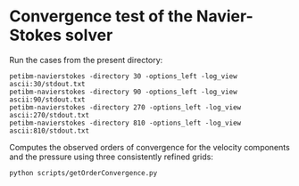 # Convergence test of the Navier-Stokes solver

Run the cases from the present directory:

```
petibm-navierstokes -directory 30 -options_left -log_view ascii:30/stdout.txt
petibm-navierstokes -directory 90 -options_left -log_view ascii:90/stdout.txt
petibm-navierstokes -directory 270 -options_left -log_view ascii:270/stdout.txt
petibm-navierstokes -directory 810 -options_left -log_view ascii:810/stdout.txt
```

Computes the observed orders of convergence for the velocity components and
the pressure using three consistently refined grids:

```
python scripts/getOrderConvergence.py
```
